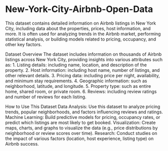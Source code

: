 # New-York-City-Airbnb-Open-Data

This dataset contains detailed information on Airbnb listings in New York City, including data about the properties, prices, host information, and more. It is often used for analyzing trends in the Airbnb market, performing statistical analysis, or building models related to pricing, occupancy, and other key factors.


Dataset Overview
The dataset includes information on thousands of Airbnb listings across New York City, providing insights into various attributes such as:
    1. Listing details: including name, location, and description of the property.
    2. Host information: including host name, number of listings, and other relevant details.
    3. Pricing data: including price per night, availability, and minimum stay requirements.
    4. Geographic information: such as neighborhood, latitude, and longitude.
    5. Property type: such as entire home, shared room, or private room.
    6. Reviews: including review ratings and number of reviews for each listing.


How to Use This Dataset
    Data Analysis: Use this dataset to analyze pricing trends, popular neighborhoods, and factors influencing reviews and ratings.
    Machine Learning: Build predictive models for pricing, occupancy rates, or predict which listings are most likely to get booked.
    Visualization: Create maps, charts, and graphs to visualize the data (e.g., price distributions by neighborhood or review scores over time).
    Research: Conduct studies on the impact of various factors (location, host experience, listing type) on Airbnb success.